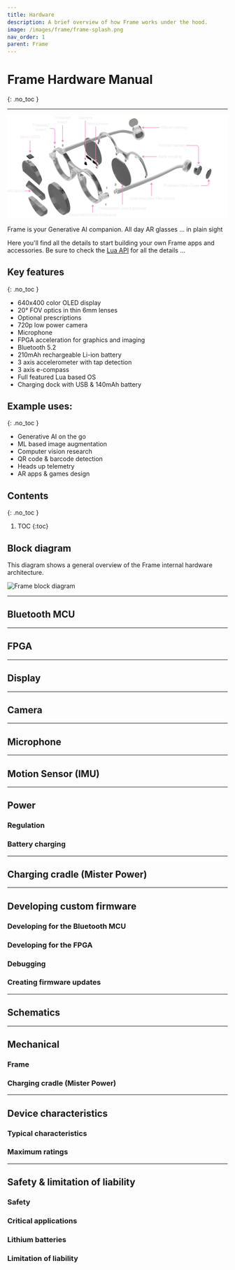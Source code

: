 ```yaml
---
title: Hardware
description: A brief overview of how Frame works under the hood.
image: /images/frame/frame-splash.png
nav_order: 1
parent: Frame
---
```


# Frame Hardware Manual
{: .no_toc }

---

![Frame exploded view](/frame/images/frame-exploded-view.png)

Frame is your Generative AI companion. All day AR glasses ... in plain sight

Here you'll find all the details to start building your own Frame apps and accessories. Be sure to check the [Lua API](/frame/lua) for all the details ...

## Key features
{: .no_toc }
- 640x400 color OLED display
- 20° FOV optics in thin 6mm lenses
- Optional prescriptions
- 720p low power camera
- Microphone
- FPGA acceleration for graphics and imaging
- Bluetooth 5.2
- 210mAh rechargeable Li-ion battery
- 3 axis accelerometer with tap detection
- 3 axis e-compass
- Full featured Lua based OS
- Charging dock with USB & 140mAh battery

## Example uses:
{: .no_toc }
- Generative AI on the go
- ML based image augmentation
- Computer vision research
- QR code & barcode detection
- Heads up telemetry
- AR apps & games design

## Contents
{: .no_toc }

1. TOC
{:toc}

## Block diagram

This diagram shows a general overview of the Frame internal hardware architecture.

![Frame block diagram](/frame/images/frame-hardware-block-diagram.svg)

---

## Bluetooth MCU


---

## FPGA


---

## Display


---

## Camera


---

## Microphone


---

## Motion Sensor (IMU)


---

## Power


### Regulation


### Battery charging


---

## Charging cradle (Mister Power)


---

## Developing custom firmware


### Developing for the Bluetooth MCU


### Developing for the FPGA


### Debugging


### Creating firmware updates


---

## Schematics


---

## Mechanical

### Frame


### Charging cradle (Mister Power)


---

## Device characteristics

### Typical characteristics

### Maximum ratings


---

## Safety & limitation of liability

### Safety

### Critical applications

### Lithium batteries

### Limitation of liability
